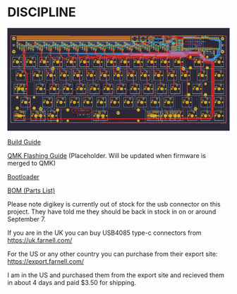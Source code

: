 # DISCIPLINE

![discipline](./images/discipline-kicad.jpg)

[Build Guide](https://static1.squarespace.com/static/5c533d33348cd92b886e544d/t/5d44d2c18560f6000131a89f/1564791492911/DISCIPLINE+BUILD+GUIDE.pdf)

[QMK Flashing Guide]() (Placeholder. Will be updated when firmware is merged to QMK)

[Bootloader](./bootloader)

[BOM (Parts List)](https://octopart.com/bom-tool/W4rybyut)


Please note digikey is currently out of stock for the usb connector on this project. They have told me they should be back in stock in on or around September 7.

If you are in the UK you can buy USB4085 type-c connectors from https://uk.farnell.com/

For the US or any other country you can purchase from their export site: https://export.farnell.com/

I am in the US and purchased them from the export site and recieved them in about 4 days and paid $3.50 for shipping.
